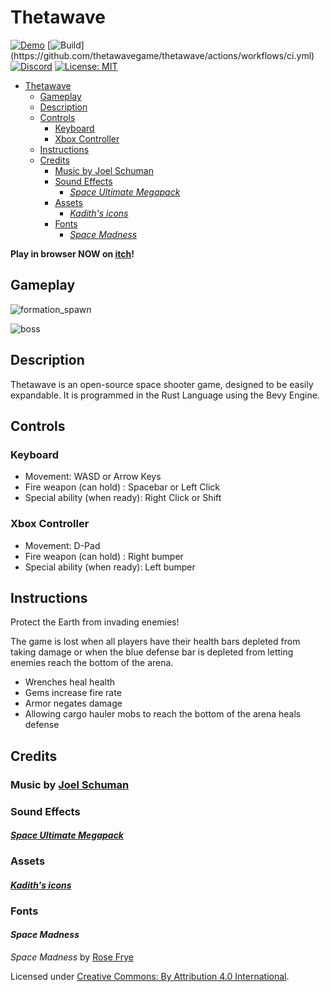 # Thetawave
[![Demo](https://img.shields.io/badge/Demo-Play%20Now%21-blue)](https://metalmancy.itch.io/thetawave)
[![Build](https://github.com/thetawavegame/thetawave/actions/workflows/ci.yml/badge.svg?)](https://github.com/thetawavegame/thetawave/actions/workflows/ci.yml)
[![Discord](https://img.shields.io/badge/chat-on%20discord-green.svg?logo=discord&logoColor=fff&labelColor=1e1c24&color=8d5b3f)](https://discord.gg/4smxjcheE5)
[![License: MIT](https://img.shields.io/badge/License-MIT-yellow.svg)](https://opensource.org/licenses/MIT)

- [Thetawave](#thetawave)
  - [Gameplay](#gameplay)
  - [Description](#description)
  - [Controls](#controls)
    - [Keyboard](#keyboard)
    - [Xbox Controller](#xbox-controller)
  - [Instructions](#instructions)
  - [Credits](#credits)
    - [Music by Joel Schuman](#music-by-joel-schuman)
    - [Sound Effects](#sound-effects)
      - [*Space Ultimate Megapack*](#space-ultimate-megapack)
    - [Assets](#assets)
      - [*Kadith's icons*](#kadiths-icons)
    - [Fonts](#fonts)
      - [*Space Madness*](#space-madness)

**Play in browser NOW on [itch](https://metalmancy.itch.io/thetawave)!**

## Gameplay

![formation_spawn](assets/images/formation_spawn.gif)

![boss](assets/images/boss.gif)

## Description

Thetawave is an open-source space shooter game, designed to be easily expandable. It is programmed in the Rust Language using the Bevy Engine.

## Controls

### Keyboard

- Movement: WASD or Arrow Keys
- Fire weapon (can hold) : Spacebar or Left Click 
- Special ability (when ready): Right Click or Shift

### Xbox Controller

- Movement: D-Pad
- Fire weapon (can hold) : Right bumper
- Special ability (when ready): Left bumper


## Instructions

Protect the Earth from invading enemies!

The game is lost when all players have their health bars depleted from taking damage or when the blue defense bar is depleted from letting enemies reach the bottom of the arena.

- Wrenches heal health
- Gems increase fire rate
- Armor negates damage
- Allowing cargo hauler mobs to reach the bottom of the arena heals defense

## Credits

### Music by [Joel Schuman](https://joelhasa.site/)

### Sound Effects

#### [*Space Ultimate Megapack*](https://gamesupply.itch.io/ultimate-space-game-mega-asset-package)

### Assets

#### [*Kadith's icons*](https://kadith.itch.io/kadiths-free-icons)

### Fonts

#### *Space Madness*

*Space Madness* by [Rose Frye](https://modernmodron.itch.io/)

Licensed under [Creative Commons: By Attribution 4.0 International](http://creativecommons.org/licenses/by/4.0/).
